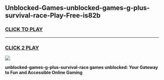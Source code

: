 
## Unblocked-Games-unblocked-games-g-plus-survival-race-Play-Free-is82b
<h3>
<a href="https://premium76.site?title=unblocked-games-g-plus-survival-race&ref=17A">CLICK TO PLAY</a></h3>
<hr>

<h3>
<a href="https://premium76.site?title=unblocked-games-g-plus-survival-race&ref=17A">CLICK 2 PLAY</a>
  
</h3>

<a href="https://premium76.site?title=unblocked-games-g-plus-survival-race&ref=17A"><img src="https://clearcache.store/games.png"></a>


**unblocked-games-g-plus-survival-race games unblocked: Your Gateway to Fun and Accessible Online Gaming**

